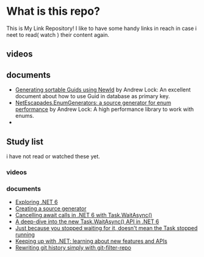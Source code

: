 # What is this repo?
This is My Link Repository! I like to have some handy links in reach in case i neet to read( watch ) their content again.

## videos

## documents
- [Generating sortable Guids using NewId](https://andrewlock.net/generating-sortable-guids-using-newid/) by Andrew Lock: An excellent document about how to use Guid in database as primary key.
- [NetEscapades.EnumGenerators: a source generator for enum performance](https://andrewlock.net/netescapades-enumgenerators-a-source-generator-for-enum-performance/) by Andrew Lock: A high performance library to work with enums.
- 

## Study list
i have not read or watched these yet.
### videos

### documents
- [Exploring .NET 6](https://andrewlock.net/series/exploring-dotnet-6/)
- [Creating a source generator](https://andrewlock.net/series/creating-a-source-generator/)
- [Cancelling await calls in .NET 6 with Task.WaitAsync()](https://andrewlock.net/cancelling-await-calls-in-dotnet-6-with-task-waitasync/)
- [A deep-dive into the new Task.WaitAsync() API in .NET 6](https://andrewlock.net/a-deep-dive-into-the-new-task-waitasync-api-in-dotnet-6/)
- [Just because you stopped waiting for it, doesn't mean the Task stopped running](https://andrewlock.net/just-because-you-stopped-waiting-for-it-doesnt-mean-the-task-stopped-running/)
- [Keeping up with .NET: learning about new features and APIs](https://andrewlock.net/keeping-up-with-dotnet-learning-about-new-features-and-apis/)
- [Rewriting git history simply with git-filter-repo](https://andrewlock.net/rewriting-git-history-simply-with-git-filter-repo/)
